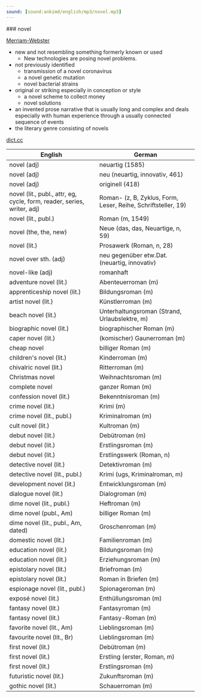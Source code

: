 ```yaml
---
sound: [sound:ankimd/english/mp3/novel.mp3]
---
```


\### novel

[Merriam-Webster](https://www.merriam-webster.com/dictionary/novel)

- new and not resembling something formerly known or used
    - New technologies are posing novel problems.
- not previously identified
    - transmission of a novel coronavirus
    - a novel genetic mutation
    - novel bacterial strains
- original or striking especially in conception or style
    - a novel scheme to collect money
    - novel solutions
- an invented prose narrative that is usually long and complex and deals especially with human experience through a usually connected sequence of events
- the literary genre consisting of novels

[dict.cc](https://www.dict.cc/novel)

| English        | German       |
| -------------- | ------------ |
| novel (adj) | neuartig (1585) |
| novel (adj) | neu (neuartig, innovativ, 461) |
| novel (adj) | originell (418) |
| novel (lit., publ., attr, eg, cycle, form, reader, series, writer, adj) | Roman- (z, B, Zyklus, Form, Leser, Reihe, Schriftsteller, 19) |
| novel (lit., publ.) | Roman (m, 1549) |
| novel (the, the, new) | Neue (das, das, Neuartige, n, 59) |
| novel (lit.) | Prosawerk (Roman, n, 28) |
| novel over sth. (adj) | neu gegenüber etw.Dat. (neuartig, innovativ) |
| novel-like (adj) | romanhaft |
| adventure novel (lit.) | Abenteuerroman (m) |
| apprenticeship novel (lit.) | Bildungsroman (m) |
| artist novel (lit.) | Künstlerroman (m) |
| beach novel (lit.) | Unterhaltungsroman (Strand, Urlaubslektre, m) |
| biographic novel (lit.) | biographischer Roman (m) |
| caper novel (lit.) | (komischer) Gaunerroman (m) |
| cheap novel | billiger Roman (m) |
| children's novel (lit.) | Kinderroman (m) |
| chivalric novel (lit.) | Ritterroman (m) |
| Christmas novel | Weihnachtsroman (m) |
| complete novel | ganzer Roman (m) |
| confession novel (lit.) | Bekenntnisroman (m) |
| crime novel (lit.) | Krimi (m) |
| crime novel (lit., publ.) | Kriminalroman (m) |
| cult novel (lit.) | Kultroman (m) |
| debut novel (lit.) | Debütroman (m) |
| debut novel (lit.) | Erstlingsroman (m) |
| debut novel (lit.) | Erstlingswerk (Roman, n) |
| detective novel (lit.) | Detektivroman (m) |
| detective novel (lit., publ.) | Krimi (ugs, Kriminalroman, m) |
| development novel (lit.) | Entwicklungsroman (m) |
| dialogue novel (lit.) | Dialogroman (m) |
| dime novel (lit., publ.) | Heftroman (m) |
| dime novel (publ., Am) | billiger Roman (m) |
| dime novel (lit., publ., Am, dated) | Groschenroman (m) |
| domestic novel (lit.) | Familienroman (m) |
| education novel (lit.) | Bildungsroman (m) |
| education novel (lit.) | Erziehungsroman (m) |
| epistolary novel (lit.) | Briefroman (m) |
| epistolary novel (lit.) | Roman in Briefen (m) |
| espionage novel (lit., publ.) | Spionageroman (m) |
| exposé novel (lit.) | Enthüllungsroman (m) |
| fantasy novel (lit.) | Fantasyroman (m) |
| fantasy novel (lit.) | Fantasy-Roman (m) |
| favorite novel (lit., Am) | Lieblingsroman (m) |
| favourite novel (lit., Br) | Lieblingsroman (m) |
| first novel (lit.) | Debütroman (m) |
| first novel (lit.) | Erstling (erster, Roman, m) |
| first novel (lit.) | Erstlingsroman (m) |
| futuristic novel (lit.) | Zukunftsroman (m) |
| gothic novel (lit.) | Schauerroman (m) |
